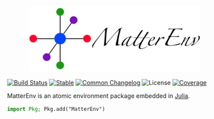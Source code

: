 <p align="center">
<img width="400px" src="docs/src/assets/logo.png"/>
</p>

[![Build Status](https://github.com/YaozhenghangMa/MatterEnv.jl/actions/workflows/CI.yml/badge.svg?branch=)](https://github.com/YaozhenghangMa/MatterEnv.jl/actions/workflows/CI.yml?query=branch%3A)
[![Stable](https://img.shields.io/badge/docs-stable-blue.svg)](https://YaozhenghangMa.github.io/MatterEnv.jl/stable)
[![Common Changelog](https://common-changelog.org/badge.svg)](https://github.com/yaozhenghangma/MatterEnv/blob/main/CHANGELOG.md)
![License](https://img.shields.io/github/license/yaozhenghangma/MatterEnv.jl)
[![Coverage](https://codecov.io/gh/YaozhenghangMa/MatterEnv.jl/branch/main/graph/badge.svg)](https://codecov.io/gh/YaozhenghangMa/MatterEnv.jl)

MatterEnv is an atomic environment package embedded in [Julia](https://julialang.org/).

```julia
import Pkg; Pkg.add("MatterEnv")
```
